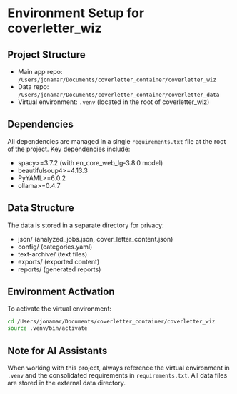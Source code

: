 # Environment Setup for coverletter_wiz

## Project Structure
- Main app repo: `/Users/jonamar/Documents/coverletter_container/coverletter_wiz`
- Data repo: `/Users/jonamar/Documents/coverletter_container/coverletter_data`
- Virtual environment: `.venv` (located in the root of coverletter_wiz)

## Dependencies
All dependencies are managed in a single `requirements.txt` file at the root of the project.
Key dependencies include:
- spacy>=3.7.2 (with en_core_web_lg-3.8.0 model)
- beautifulsoup4>=4.13.3
- PyYAML>=6.0.2
- ollama>=0.4.7

## Data Structure
The data is stored in a separate directory for privacy:
- json/ (analyzed_jobs.json, cover_letter_content.json)
- config/ (categories.yaml)
- text-archive/ (text files)
- exports/ (exported content)
- reports/ (generated reports)

## Environment Activation
To activate the virtual environment:
```bash
cd /Users/jonamar/Documents/coverletter_container/coverletter_wiz
source .venv/bin/activate
```

## Note for AI Assistants
When working with this project, always reference the virtual environment in `.venv` and the consolidated requirements in `requirements.txt`. All data files are stored in the external data directory.

